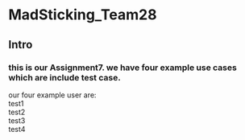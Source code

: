 # MadSticking_Team28

## Intro

### this is our Assignment7. we have four example use cases which are include test case.

our four example user are:\
test1\
test2\
test3\
test4
